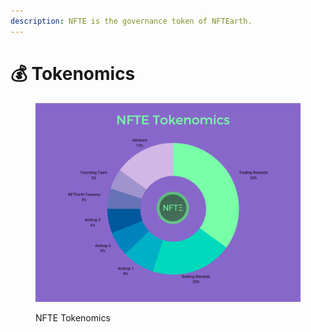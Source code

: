 ```yaml
---
description: NFTE is the governance token of NFTEarth.
---
```


# 💰 Tokenomics

<figure><img src="../.gitbook/assets/NFTE_Tokenomics.png" alt="Tokenomics"><figcaption><p>NFTE Tokenomics</p></figcaption></figure>
